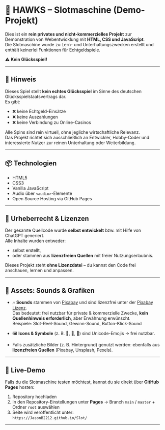 # 🎰 HAWKS – Slotmaschine (Demo-Projekt)

Dies ist ein **rein privates und nicht-kommerzielles Projekt** zur Demonstration von Webentwicklung mit **HTML, CSS und JavaScript**.  
Die Slotmaschine wurde zu Lern- und Unterhaltungszwecken erstellt und enthält keinerlei Funktionen für Echtgeldspiele.

⚠️ **Kein Glücksspiel!**

---

## 📌 Hinweis
Dieses Spiel stellt **kein echtes Glücksspiel** im Sinne des deutschen Glücksspielstaatsvertrags dar.  
Es gibt:

- ❌ keine Echtgeld-Einsätze  
- ❌ keine Auszahlungen  
- ❌ keine Verbindung zu Online-Casinos  

Alle Spins sind rein virtuell, ohne jegliche wirtschaftliche Relevanz.  
Das Projekt richtet sich ausschließlich an Entwickler, Hobby-Coder und interessierte Nutzer zur reinen Unterhaltung oder Weiterbildung.

---

## 📦 Technologien
- HTML5  
- CSS3  
- Vanilla JavaScript  
- Audio über `<audio>`-Elemente  
- Open Source Hosting via GitHub Pages  

---

## 🧠 Urheberrecht & Lizenzen
Der gesamte Quellcode wurde **selbst entwickelt** bzw. mit Hilfe von ChatGPT generiert.  
Alle Inhalte wurden entweder:
- selbst erstellt,  
- oder stammen aus **lizenzfreien Quellen** mit freier Nutzungserlaubnis.  

Dieses Projekt steht **ohne Lizenzdatei** – du kannst den Code frei anschauen, lernen und anpassen.

---

## 🎵 Assets: Sounds & Grafiken
- 🎶 **Sounds** stammen von [Pixabay](https://pixabay.com/sound-effects/) und sind lizenzfrei unter der [Pixabay Lizenz](https://pixabay.com/service/license/).  
  Das bedeutet: frei nutzbar für private & kommerzielle Zwecke, **kein Quellenhinweis erforderlich**, aber Erwähnung erwünscht.  
  Beispiele: Slot-Reel-Sound, Gewinn-Sound, Button-Klick-Sound  

- 🖼️ **Icons & Symbole** (z. B. 🍒, 🍋, 🔔) sind Unicode-Emojis → frei nutzbar.  
- Falls zusätzliche Bilder (z. B. Hintergrund) genutzt werden: ebenfalls aus **lizenzfreien Quellen** (Pixabay, Unsplash, Pexels).  

---

## 🚀 Live-Demo
Falls du die Slotmaschine testen möchtest, kannst du sie direkt über **GitHub Pages** hosten:  

1. Repository hochladen  
2. In den Repository-Einstellungen unter **Pages** → Branch `main` / `master` + Ordner `root` auswählen  
3. Seite wird veröffentlicht unter:  
   `https://JasonB2212.github.io/Slot/`
   
---
